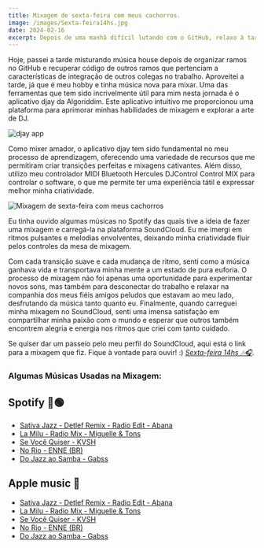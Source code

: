 ```yaml
---
title: Mixagem de sexta-feira com meus cachorros.
image: /images/Sexta-feira14hs.jpg
date: 2024-02-16
excerpt: Depois de uma manhã difícil lutando com o GitHub, relaxo à tarde misturando música house com meus cachorros.
---
```


Hoje, passei a tarde misturando música house depois de organizar ramos no GitHub e recuperar código de outros ramos que pertenciam a características de integração de outros colegas no trabalho. Aproveitei a tarde, já que é meu hobby e tinha música nova para mixar. Uma das ferramentas que tem sido incrivelmente útil para mim nesta jornada é o aplicativo djay da Algoriddim. Este aplicativo intuitivo me proporcionou uma plataforma para aprimorar minhas habilidades de mixagem e explorar a arte de DJ.

![djay app](/images/Sexta-feira14hs-3.jpg "djay app")

Como mixer amador, o aplicativo djay tem sido fundamental no meu processo de aprendizagem, oferecendo uma variedade de recursos que me permitiram criar transições perfeitas e mixagens cativantes. Além disso, utilizo meu controlador MIDI Bluetooth Hercules DJControl Control MIX para controlar o software, o que me permite ter uma experiência tátil e expressar melhor minha criatividade.

![Mixagem de sexta-feira com meus cachorros](/images/Sexta-feira14hs-2.jpg "Mixagem de sexta-feira com meus cachorros")

Eu tinha ouvido algumas músicas no Spotify das quais tive a ideia de fazer uma mixagem e carregá-la na plataforma SoundCloud. Eu me imergi em ritmos pulsantes e melodias envolventes, deixando minha criatividade fluir pelos controles da mesa de mixagem.

Com cada transição suave e cada mudança de ritmo, senti como a música ganhava vida e transportava minha mente a um estado de pura euforia. O processo de mixagem não foi apenas uma oportunidade para experimentar novos sons, mas também para desconectar do trabalho e relaxar na companhia dos meus fiéis amigos peludos que estavam ao meu lado, desfrutando da música tanto quanto eu. Finalmente, quando carreguei minha mixagem no SoundCloud, senti uma imensa satisfação em compartilhar minha paixão com o mundo e esperar que outros também encontrem alegria e energia nos ritmos que criei com tanto cuidado.

Se quiser dar um passeio pelo meu perfil do SoundCloud, aqui está o link para a mixagem que fiz. Fique à vontade para ouvir! :) *[Sexta-feira 14hs 🎶🎧](https://soundcloud.com/iluisdamusic/sexta-feira-14hs?si=37fd9f20da9b43e08bb34c8c69925349&utm_source=clipboard&utm_medium=text&utm_campaign=social_sharing)*.

### Algumas Músicas Usadas na Mixagem:

## Spotify 🎵🟢
- [Sativa Jazz - Detlef Remix - Radio Edit - Abana](spotify:track:4HQEGfj5oZDXBiavAud95w)
- [La Milu - Radio Mix - Miguelle & Tons](spotify:track:27f3SLjNf8Uqb7bwMcX8hX)
- [Se Você Quiser - KVSH](spotify:track:0Zk7UObYCZLCLd1pqN3Gjb)
- [No Rio - ENNE (BR)](spotify:track:3eNozsS0cFES0BSgSQDiY0)
- [Do Jazz ao Samba - Gabss](spotify:track:4KaPv4uxrnIhLTQXPCxWjV)

## Apple music 
- [Sativa Jazz - Detlef Remix - Radio Edit - Abana](https://music.apple.com/ar/album/sativa-jazz-detlef-remix-single/1634855873?l=en-GB)
- [La Milu - Radio Mix - Miguelle & Tons](https://music.apple.com/ar/album/la-milu-radio-mix/1702740582?i=1702740584&l=en-GB)
- [Se Você Quiser - KVSH](https://music.apple.com/ar/album/se-voc%C3%AA-quiser/1669801652?i=1669801654&l=en-GB)
- [No Rio - ENNE (BR)](https://music.apple.com/ar/album/no-rio/1663116703?i=1663116704&l=en-GB)
- [Do Jazz ao Samba - Gabss](https://music.apple.com/ar/album/do-jazz-ao-samba/1707163994?i=1707164058&l=en-GB)